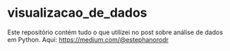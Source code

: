 # visualizacao_de_dados
Este repositório contém tudo o que utilizei no post sobre análise de dados em Python. Aqui: https://medium.com/@estephanorodr
